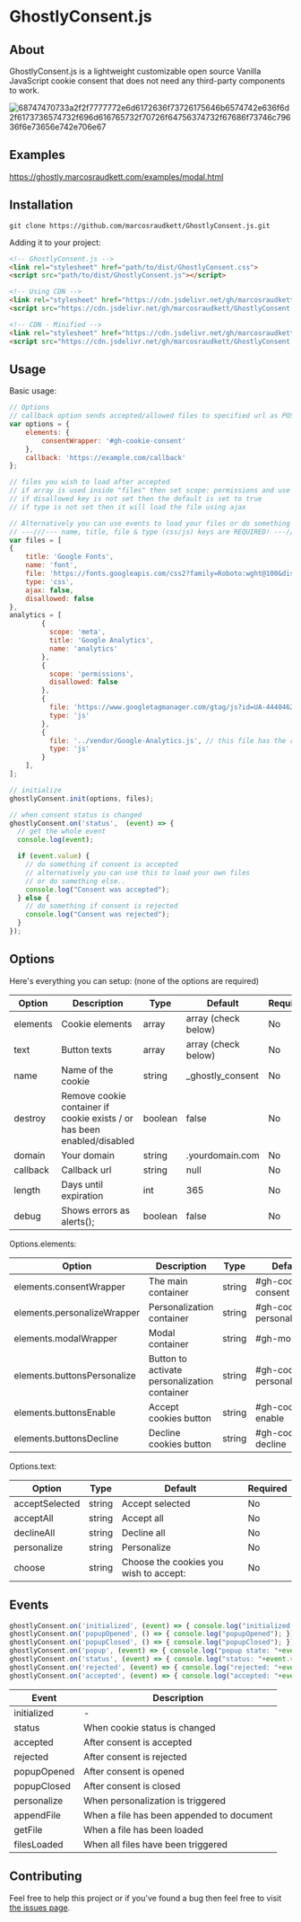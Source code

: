 # GhostlyConsent.js

## About
GhostlyConsent.js is a lightweight customizable open source Vanilla JavaScript cookie consent that does not need any third-party components to work.

![68747470733a2f2f7777772e6d6172636f73726175646b6574742e636f6d2f6173736574732f696d616765732f70726f64756374732f67686f73746c79636f6e73656e742e706e67](https://user-images.githubusercontent.com/23305471/132923260-db791540-defe-4860-9d31-02bb6d25bbdd.png)

## Examples 
https://ghostly.marcosraudkett.com/examples/modal.html

## Installation
```
git clone https://github.com/marcosraudkett/GhostlyConsent.js.git
```
Adding it to your project:
```html
<!-- GhostlyConsent.js -->
<link rel="stylesheet" href="path/to/dist/GhostlyConsent.css">
<script src="path/to/dist/GhostlyConsent.js"></script>

<!-- Using CDN -->
<link rel="stylesheet" href="https://cdn.jsdelivr.net/gh/marcosraudkett/GhostlyConsent.js@main/dist/GhostlyConsent.css">
<script src="https://cdn.jsdelivr.net/gh/marcosraudkett/GhostlyConsent.js@main/dist/GhostlyConsent.js"></script>

<!-- CDN - Minified -->
<link rel="stylesheet" href="https://cdn.jsdelivr.net/gh/marcosraudkett/GhostlyConsent.js@main/dist/GhostlyConsent.min.css">
<script src="https://cdn.jsdelivr.net/gh/marcosraudkett/GhostlyConsent.js@main/dist/GhostlyConsent.min.js"></script>
```

## Usage
Basic usage:
```js
// Options
// callback option sends accepted/allowed files to specified url as POST request with application/json header for tracking (optional)
var options = {
    elements: {
        consentWrapper: '#gh-cookie-consent'
    },
    callback: 'https://example.com/callback'
};

// files you wish to load after accepted 
// if array is used inside "files" then set scope: permissions and use disallowed in there to set rule for all files 
// if disallowed key is not set then the default is set to true
// if type is not set then it will load the file using ajax

// Alternatively you can use events to load your files or do something when the status is changed (check below .init())
// ---///--- name, title, file & type (css/js) keys are REQUIRED! ---///---
var files = [
{
    title: 'Google Fonts',
    name: 'font',
    file: 'https://fonts.googleapis.com/css2?family=Roboto:wght@100&display=swap',
    type: 'css',
    ajax: false,
    disallowed: false
},
analytics = [
        {
          scope: 'meta',
          title: 'Google Analytics',
          name: 'analytics'
        },
        {
          scope: 'permissions',
          disallowed: false
        },
        {
          file: 'https://www.googletagmanager.com/gtag/js?id=UA-44404621-1',
          type: 'js'
        },
        {
          file: '../vendor/Google-Analytics.js', // this file has the rest of the Google Analytics code
          type: 'js'
        }
    ],
];

// initialize
ghostlyConsent.init(options, files);

// when consent status is changed
ghostlyConsent.on('status',  (event) => {
  // get the whole event
  console.log(event);

  if (event.value) {
    // do something if consent is accepted
    // alternatively you can use this to load your own files
    // or do something else..
    console.log("Consent was accepted");
  } else {
    // do something if consent is rejected
    console.log("Consent was rejected");
  }
});
```

## Options
Here's everything you can setup: (none of the options are required)
<table>
  <thead>
    <th>Option</th>
    <th>Description</th>
    <th>Type</th>
    <th>Default</th>
    <th>Required</th>
  </thead>
  <tbody>
    <!-- elements -->
    <tr>
      <td>elements</td>
      <td>Cookie elements</td>
      <td>array</td>
      <td>array (check below)</td>
      <td>No</td>
    </tr>
    <!-- texts -->
    <tr>
      <td>text</td>
      <td>Button texts</td>
      <td>array</td>
      <td>array (check below)</td>
      <td>No</td>
    </tr>
    <!-- name -->
    <tr>
      <td>name</td>
      <td>Name of the cookie</td>
      <td>string</td>
      <td>_ghostly_consent</td>
      <td>No</td>
    </tr>
    <!-- destroy -->
    <tr>
      <td>destroy</td>
      <td>Remove cookie container if cookie exists / or has been enabled/disabled</td>
      <td>boolean</td>
      <td>false</td>
      <td>No</td>
    </tr>
    <!-- domain -->
    <tr>
      <td>domain</td>
      <td>Your domain</td>
      <td>string</td>
      <td>.yourdomain.com</td>
      <td>No</td>
    </tr>
    <!-- callback -->
    <tr>
      <td>callback</td>
      <td>Callback url</td>
      <td>string</td>
      <td>null</td>
      <td>No</td>
    </tr>
    <!-- length -->
    <tr>
      <td>length</td>
      <td>Days until expiration</td>
      <td>int</td>
      <td>365</td>
      <td>No</td>
    </tr>
    <!-- debug -->
    <tr>
      <td>debug</td>
      <td>Shows errors as alerts();</td>
      <td>boolean</td>
      <td>false</td>
      <td>No</td>
    </tr>
  </tbody>
</table>

Options.elements:
<table>
  <thead>
    <th>Option</th>
    <th>Description</th>
    <th>Type</th>
    <th>Default</th>
    <th>Required</th>
  </thead>
  <tbody>
    <!-- consentWrapper -->
    <tr>
      <td>elements.consentWrapper</td>
      <td>The main container</td>
      <td>string</td>
      <td>#gh-cookie-consent</td>
      <td>No</td>
    </tr>
    <!-- personalizeWrapper -->
    <tr>
      <td>elements.personalizeWrapper</td>
      <td>Personalization container</td>
      <td>string</td>
      <td>#gh-cookie-personalization</td>
      <td>No</td>
    </tr>
    <!-- modalWrapper -->
    <tr>
      <td>elements.modalWrapper</td>
      <td>Modal container</td>
      <td>string</td>
      <td>#gh-modal</td>
      <td>No</td>
    </tr>
    <!-- buttonsPersonalize -->
    <tr>
      <td>elements.buttonsPersonalize</td>
      <td>Button to activate personalization container</td>
      <td>string</td>
      <td>#gh-cookie-personalize</td>
      <td>No</td>
    </tr>
    <!-- buttonsEnable -->
    <tr>
      <td>elements.buttonsEnable</td>
      <td>Accept cookies button</td>
      <td>string</td>
      <td>#gh-cookie-enable</td>
      <td>No</td>
    </tr>
    <!-- buttonsDecline -->
    <tr>
      <td>elements.buttonsDecline</td>
      <td>Decline cookies button</td>
      <td>string</td>
      <td>#gh-cookie-decline</td>
      <td>No</td>
    </tr>
  </tbody>
</table>

Options.text:
<table>
  <thead>
    <th>Option</th>
    <th>Type</th>
    <th>Default</th>
    <th>Required</th>
  </thead>
  <tbody>
    <!-- acceptSelected -->
    <tr>
      <td>acceptSelected</td>
      <td>string</td>
      <td>Accept selected</td>
      <td>No</td>
    </tr>
    <!-- acceptAll -->
    <tr>
      <td>acceptAll</td>
      <td>string</td>
      <td>Accept all</td>
      <td>No</td>
    </tr>
    <!-- declineAll -->
    <tr>
      <td>declineAll</td>
      <td>string</td>
      <td>Decline all</td>
      <td>No</td>
    </tr>
    <!-- personalize -->
    <tr>
      <td>personalize</td>
      <td>string</td>
      <td>Personalize</td>
      <td>No</td>
    </tr>
    <!-- choose -->
    <tr>
      <td>choose</td>
      <td>string</td>
      <td>Choose the cookies you wish to accept:</td>
      <td>No</td>
    </tr>
  </tbody>
</table>

## Events
```js
ghostlyConsent.on('initialized', (event) => { console.log("initialized: "); console.log(event); });
ghostlyConsent.on('popupOpened', () => { console.log("popupOpened"); });
ghostlyConsent.on('popupClosed', () => { console.log("popupClosed"); });
ghostlyConsent.on('popup', (event) => { console.log("popup state: "+event.value); });
ghostlyConsent.on('status', (event) => { console.log("status: "+event.value); });
ghostlyConsent.on('rejected', (event) => { console.log("rejected: "+event.value); });
ghostlyConsent.on('accepted', (event) => { console.log("accepted: "+event.value); });
```
<table>
  <thead>
    <th>Event</th>
    <th>Description</th>
  </thead>
  <tbody>
    <!-- initialized -->
    <tr>
      <td>initialized</td>
      <td>-</td>
    </tr>
    <!-- status -->
    <tr>
      <td>status</td>
      <td>When cookie status is changed</td>
    </tr>
    <!-- accepted -->
    <tr>
      <td>accepted</td>
      <td>After consent is accepted</td>
    </tr>
    <!-- rejected -->
    <tr>
      <td>rejected</td>
      <td>After consent is rejected</td>
    </tr>
    <!-- popupOpened -->
    <tr>
      <td>popupOpened</td>
      <td>After consent is opened</td>
    </tr>
    <!-- popupClosed -->
    <tr>
      <td>popupClosed</td>
      <td>After consent is closed</td>
    </tr>
    <!-- personalize -->
    <tr>
      <td>personalize</td>
      <td>When personalization is triggered</td>
    </tr>
    <!-- appendFile -->
    <tr>
      <td>appendFile</td>
      <td>When a file has been appended to document</td>
    </tr>
    <!-- getFile -->
    <tr>
      <td>getFile</td>
      <td>When a file has been loaded</td>
    </tr>
    <!-- filesLoaded -->
    <tr>
      <td>filesLoaded</td>
      <td>When all files have been triggered</td>
    </tr>
  </tbody>
</table>

## Contributing
Feel free to help this project or if you've found a bug then feel free to visit [the issues page](https://github.com/marcosraudkett/GhostlyConsent.js/issues).